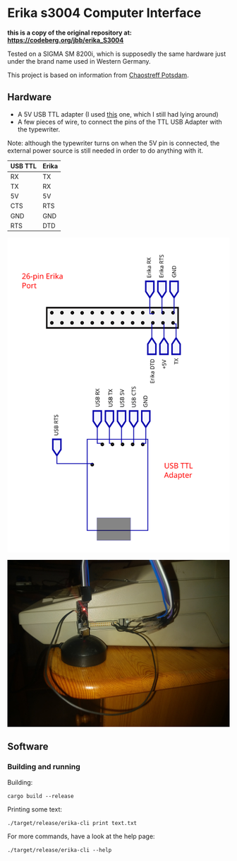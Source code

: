 # Erika s3004 Computer Interface

**this is a copy of the original repository at: https://codeberg.org/jbb/erika_S3004**

Tested on a SIGMA SM 8200i, which is supposedly the same hardware just under the brand name used in Western Germany.

This project is based on information from [Chaostreff Potsdam](https://github.com/Chaostreff-Potsdam/erika3004).

## Hardware
- A 5V USB TTL adapter (I used [this](https://www.amazon.de/USB-TTL-Konverter-Modul-mit-eingebautem-CP2102/dp/B00AFRXKFU) one, which I still had lying around)
- A few pieces of wire, to connect the pins of the TTL USB Adapter with the typewriter.

Note: although the typewriter turns on when the 5V pin is connected, the external power source is still needed in order to do anything with it.

| USB TTL | Erika |
|---------|-------|
| RX      | TX    |
| TX      | RX    |
| 5V      | 5V    |
| CTS     | RTS   |
| GND     | GND   |
| RTS     | DTD   |

![Connectors](doc/connectors.svg)


![Cable wiring](doc/interface.JPG)

## Software

### Building and running

Building:
```
cargo build --release
```

Printing some text:
```
./target/release/erika-cli print text.txt
```

For more commands, have a look at the help page:
```
./target/release/erika-cli --help
```
